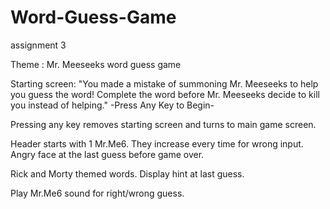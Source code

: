 # Word-Guess-Game
assignment 3

Theme : Mr. Meeseeks word guess game

Starting screen:
"You made a mistake of summoning Mr. Meeseeks to help you guess the word! Complete the word before Mr. Meeseeks decide to kill you instead of helping."
-Press Any Key to Begin-

Pressing any key removes starting screen and turns to main game screen.

Header starts with 1 Mr.Me6. They increase every time for wrong input. Angry face at the last guess before game over.

Rick and Morty themed words. Display hint at last guess.

Play Mr.Me6 sound for right/wrong guess.



